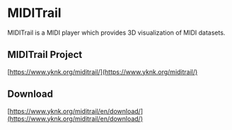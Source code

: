 # MIDITrail

MIDITrail is a MIDI player which provides 3D visualization of MIDI datasets. 

## MIDITrail Project  
[https://www.yknk.org/miditrail/](https://www.yknk.org/miditrail/)

## Download  
[https://www.yknk.org/miditrail/en/download/](https://www.yknk.org/miditrail/en/download/)

